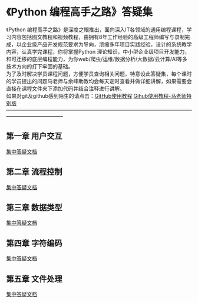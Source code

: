 # 《Python 编程高手之路》答疑集  
《Python 编程高手之路》是深度之眼推出，面向深入IT各领域的通用编程课程，学习内容包括图文教程和视频教程，由拥有8年工作经验的高级工程师编写与录制完成，以企业级产品开发规范要求为导向，浓缩多年项目实践经验，设计的系统教学内容，认真学完课程，你将掌握Python 理论知识，中小型企业级项目开发能力，和可迁移的底层编程能力，为你web/爬虫/运维/数据分析/大数据/云计算/AI等多技术方向的打下牢固的基础。  
为了及时解决学员课程问题，方便学员查询相关问题，特意设此答疑集，每个课时的学员提出的问题马老师与余峰助教均会每天定时查看并做详细讲解，如果需要会直接在课程文件夹下添加代码并结合注释进行讲解。  
如果对git及github感到陌生的请点击：[GitHub使用教程](https://www.jianshu.com/p/06a960d991aa)  [Gihub使用教程-马老师特别版](https://www.yuque.com/docs/share/0bca0dc1-0360-4072-9692-521e98f57fd3)
———————————————————————————————————————————————
## 第一章 用户交互  
[集中答疑文档](https://github.com/RainMoun/the_road_of_python_programming_master/blob/master/lession_1/lession_1.md)  
## 第二章 流程控制  
[集中答疑文档](https://github.com/RainMoun/the_road_of_python_programming_master/blob/master/lession_2/lession_2.md)  
## 第三章 数据类型  
[集中答疑文档](https://github.com/RainMoun/the_road_of_python_programming_master/blob/master/lession_3/lession_3.md)  
## 第四章 字符编码  
[集中答疑文档](https://github.com/RainMoun/the_road_of_python_programming_master/blob/master/lession_4/lession_4.md)  
## 第五章 文件处理  
[集中答疑文档](https://github.com/RainMoun/the_road_of_python_programming_master/blob/master/lession_5/lession_5.md)  

